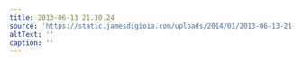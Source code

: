 ```yaml
---
title: 2013-06-13 21.30.24
source: 'https://static.jamesdigioia.com/uploads/2014/01/2013-06-13-21-30-24-scaled.jpg'
altText: ''
caption: ''
---
```


